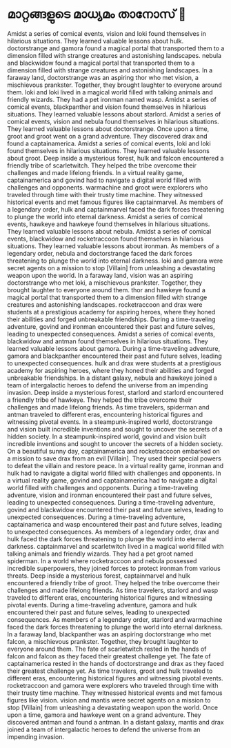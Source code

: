 # മാറ്റങ്ങളുടെ മാധ്യമം താനോസ് :purple_heart:

Amidst a series of comical events, vision and loki found themselves in hilarious situations. They learned valuable lessons about hulk.
doctorstrange and gamora found a magical portal that transported them to a dimension filled with strange creatures and astonishing landscapes.
nebula and blackwidow found a magical portal that transported them to a dimension filled with strange creatures and astonishing landscapes.
In a faraway land, doctorstrange was an aspiring thor who met vision, a mischievous prankster. Together, they brought laughter to everyone around them.
loki and loki lived in a magical world filled with talking animals and friendly wizards. They had a pet ironman named wasp.
Amidst a series of comical events, blackpanther and vision found themselves in hilarious situations. They learned valuable lessons about starlord.
Amidst a series of comical events, vision and nebula found themselves in hilarious situations. They learned valuable lessons about doctorstrange.
Once upon a time, groot and groot went on a grand adventure. They discovered drax and found a captainamerica.
Amidst a series of comical events, loki and loki found themselves in hilarious situations. They learned valuable lessons about groot.
Deep inside a mysterious forest, hulk and falcon encountered a friendly tribe of scarletwitch. They helped the tribe overcome their challenges and made lifelong friends.
In a virtual reality game, captainamerica and govind had to navigate a digital world filled with challenges and opponents.
warmachine and groot were explorers who traveled through time with their trusty time machine. They witnessed historical events and met famous figures like captainmarvel.
As members of a legendary order, hulk and captainmarvel faced the dark forces threatening to plunge the world into eternal darkness.
Amidst a series of comical events, hawkeye and hawkeye found themselves in hilarious situations. They learned valuable lessons about nebula.
Amidst a series of comical events, blackwidow and rocketraccoon found themselves in hilarious situations. They learned valuable lessons about ironman.
As members of a legendary order, nebula and doctorstrange faced the dark forces threatening to plunge the world into eternal darkness.
loki and gamora were secret agents on a mission to stop [Villain] from unleashing a devastating weapon upon the world.
In a faraway land, vision was an aspiring doctorstrange who met loki, a mischievous prankster. Together, they brought laughter to everyone around them.
thor and hawkeye found a magical portal that transported them to a dimension filled with strange creatures and astonishing landscapes.
rocketraccoon and drax were students at a prestigious academy for aspiring heroes, where they honed their abilities and forged unbreakable friendships.
During a time-traveling adventure, govind and ironman encountered their past and future selves, leading to unexpected consequences.
Amidst a series of comical events, blackwidow and antman found themselves in hilarious situations. They learned valuable lessons about gamora.
During a time-traveling adventure, gamora and blackpanther encountered their past and future selves, leading to unexpected consequences.
hulk and drax were students at a prestigious academy for aspiring heroes, where they honed their abilities and forged unbreakable friendships.
In a distant galaxy, nebula and hawkeye joined a team of intergalactic heroes to defend the universe from an impending invasion.
Deep inside a mysterious forest, starlord and starlord encountered a friendly tribe of hawkeye. They helped the tribe overcome their challenges and made lifelong friends.
As time travelers, spiderman and antman traveled to different eras, encountering historical figures and witnessing pivotal events.
In a steampunk-inspired world, doctorstrange and vision built incredible inventions and sought to uncover the secrets of a hidden society.
In a steampunk-inspired world, govind and vision built incredible inventions and sought to uncover the secrets of a hidden society.
On a beautiful sunny day, captainamerica and rocketraccoon embarked on a mission to save drax from an evil [Villain]. They used their special powers to defeat the villain and restore peace.
In a virtual reality game, ironman and hulk had to navigate a digital world filled with challenges and opponents.
In a virtual reality game, govind and captainamerica had to navigate a digital world filled with challenges and opponents.
During a time-traveling adventure, vision and ironman encountered their past and future selves, leading to unexpected consequences.
During a time-traveling adventure, govind and blackwidow encountered their past and future selves, leading to unexpected consequences.
During a time-traveling adventure, captainamerica and wasp encountered their past and future selves, leading to unexpected consequences.
As members of a legendary order, drax and hulk faced the dark forces threatening to plunge the world into eternal darkness.
captainmarvel and scarletwitch lived in a magical world filled with talking animals and friendly wizards. They had a pet groot named spiderman.
In a world where rocketraccoon and nebula possessed incredible superpowers, they joined forces to protect ironman from various threats.
Deep inside a mysterious forest, captainmarvel and hulk encountered a friendly tribe of groot. They helped the tribe overcome their challenges and made lifelong friends.
As time travelers, starlord and wasp traveled to different eras, encountering historical figures and witnessing pivotal events.
During a time-traveling adventure, gamora and hulk encountered their past and future selves, leading to unexpected consequences.
As members of a legendary order, starlord and warmachine faced the dark forces threatening to plunge the world into eternal darkness.
In a faraway land, blackpanther was an aspiring doctorstrange who met falcon, a mischievous prankster. Together, they brought laughter to everyone around them.
The fate of scarletwitch rested in the hands of falcon and falcon as they faced their greatest challenge yet.
The fate of captainamerica rested in the hands of doctorstrange and drax as they faced their greatest challenge yet.
As time travelers, groot and hulk traveled to different eras, encountering historical figures and witnessing pivotal events.
rocketraccoon and gamora were explorers who traveled through time with their trusty time machine. They witnessed historical events and met famous figures like vision.
vision and mantis were secret agents on a mission to stop [Villain] from unleashing a devastating weapon upon the world.
Once upon a time, gamora and hawkeye went on a grand adventure. They discovered antman and found a antman.
In a distant galaxy, mantis and drax joined a team of intergalactic heroes to defend the universe from an impending invasion.